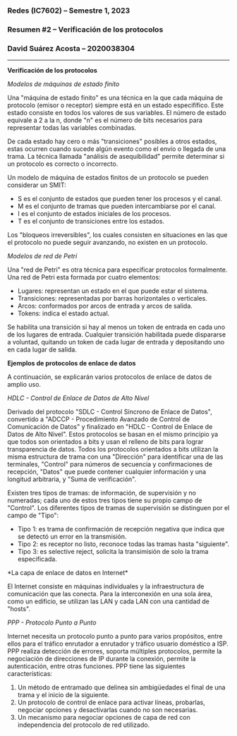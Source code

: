 ### **Redes (IC7602)** – Semestre 1, 2023
### **Resumen #2** – Verificación de los protocolos
### David Suárez Acosta – 2020038304
____

**Verificación de los protocolos**<p>
*Modelos de máquinas de estado finito*<p>
Una "máquina de estado finito" es una técnica en la que cada máquina de protocolo (emisor o receptor) siempre está en un estado especifífico. Este estado consiste en todos los valores de sus variables. El número de estado equivale a 2 a la n, donde "n" es el número de bits necesarios para representar todas las variables combinadas.<p>
De cada estado hay cero o más "transiciones" posibles a otros estados, estas ocurren cuando sucede algún evento como el envío o llegada de una trama. La técnica llamada "análisis de asequibilidad" permite determinar si un protocolo es correcto o incorrecto.<p>
Un modelo de máquina de estados finitos de un protocolo se pueden considerar un SMIT:
* S es el conjunto de estados que pueden tener los procesos y el canal.
* M es el conjunto de tramas que pueden intercambiarse por el canal.
* I es el conjunto de estados iniciales de los procesos.
* T es el conjunto de transiciones entre los estados.
<p>
Los "bloqueos irreversibles", los cuales consisten en situaciones en las que el protocolo no puede seguir avanzando, no existen en un protocolo.<p>

*Modelos de red de Petri*<p>
Una "red de Petri" es otra técnica para especificar protocolos formalmente. Una red de Petri esta formada por cuatro elementos:
* Lugares: representan un estado en el que puede estar el sistema.
* Transiciones: representadas por barras horizontales o verticales.
* Arcos: conformados por arcos de entrada y arcos de salida.
* Tokens: indica el estado actual.
<p>
Se habilita una transición si hay al menos un token de entrada en cada uno de los lugares de entrada. Cualquier transición habilitada puede dispararse a voluntad, quitando un token de cada lugar de entrada y depositando uno en cada lugar de salida.<p>

**Ejemplos de protocolos de enlace de datos**<p>
A continuación, se explicarán varios protocolos de enlace de datos de amplio uso.<p>
*HDLC - Control de Enlace de Datos de Alto Nivel*<p>
Derivado del protocolo "SDLC - Control Síncrono de Enlace de Datos", convertido a "ADCCP - Procedimiento Avanzado de Control de Comunicación de Datos" y finalizado en "HDLC - Control de Enlace de Datos de Alto Nivel". Estos protocolos se basan en el mismo principio ya que todos son orientados a bits y usan el relleno de bits para lograr transparencia de datos. Todos los protocolos orientados a bits utilizan la misma estructura de trama con una "Dirección" para identificar una de las terminales, "Control" para números de secuencia y confirmaciones de recepción, "Datos" que puede contener cualquier información y una longitud arbitraria, y "Suma de verificación".<p>
Existen tres tipos de tramas: de información, de supervisión y no numeradas; cada uno de estos tres tipos tiene su propio campo de "Control". Los diferentes tipos de tramas de supervisión se distinguen por el campo de "Tipo":
* Tipo 1: es trama de confirmación de recepción negativa que indica que se detectó un error en la transmisión.
* Tipo 2: es receptor no listo, reconoce todas las tramas hasta "siguiente".
* Tipo 3: es selective reject, solicita la transimisión de solo la trama especificada.
<p>
*La capa de enlace de datos en Internet*<p>
El Internet consiste en máquinas individuales y la infraestructura de comunicación que las conecta. Para la interconexión en una sola área, como un edificio, se utilizan las LAN y cada LAN con una cantidad de "hosts".<p>

*PPP - Protocolo Punto a Punto*<p>
Internet necesita un protocolo punto a punto para varios propósitos, entre ellos para el tráfico enrutador a enrutador y tráfico usuario doméstico a ISP. PPP realiza detección de errores, soporta múltiples protocolos, permite la negociación de direcciones de IP durante la conexión, permite la autenticación, entre otras funciones. PPP tiene las siguientes características:
1. Un método de entramado que delinea sin ambigüedades el final de una trama y el inicio de la siguiente.
2. Un protocolo de control de enlace para activar líneas, probarlas, negociar opciones y desactivarlas cuando no son necesarias.
3. Un mecanismo para negociar opciones de capa de red con independencia del protocolo de red utilizado.
